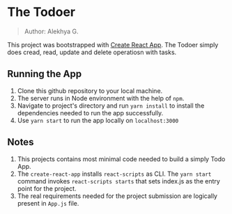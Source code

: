 # The Todoer

> Author: Alekhya G.

This project was bootstrapped with [Create React App](https://github.com/facebook/create-react-app). The Todoer simply does cread, read, update and delete operatiosn with tasks.

## Running the App

1. Clone this github repository to your local machine.
2. The server runs in Node environment with the help of `npm`.
3. Navigate to project's directory and run `yarn install` to install the dependencies needed to run the app successfully.
4. Use `yarn start` to run the app locally on `localhost:3000`

## Notes

1. This projects contains most minimal code needed to build a simply Todo App.
2. The `create-react-app` installs `react-scripts` as CLI. The `yarn start` command invokes `react-scripts starts` that sets index.js as the entry point for the project.
3. The real requirements needed for the project submission are logically present in `App.js` file.
